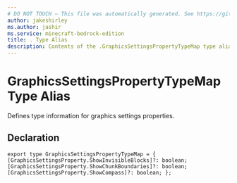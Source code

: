 ```yaml
---
# DO NOT TOUCH — This file was automatically generated. See https://github.com/mojang/minecraftapidocsgenerator to modify descriptions, examples, etc.
author: jakeshirley
ms.author: jashir
ms.service: minecraft-bedrock-edition
title: . Type Alias
description: Contents of the .GraphicsSettingsPropertyTypeMap type alias.
---
```

# GraphicsSettingsPropertyTypeMap Type Alias

Defines type information for graphics settings properties.

## Declaration
`export type GraphicsSettingsPropertyTypeMap = {
    [GraphicsSettingsProperty.ShowInvisibleBlocks]?: boolean;
    [GraphicsSettingsProperty.ShowChunkBoundaries]?: boolean;
    [GraphicsSettingsProperty.ShowCompass]?: boolean;
};`
